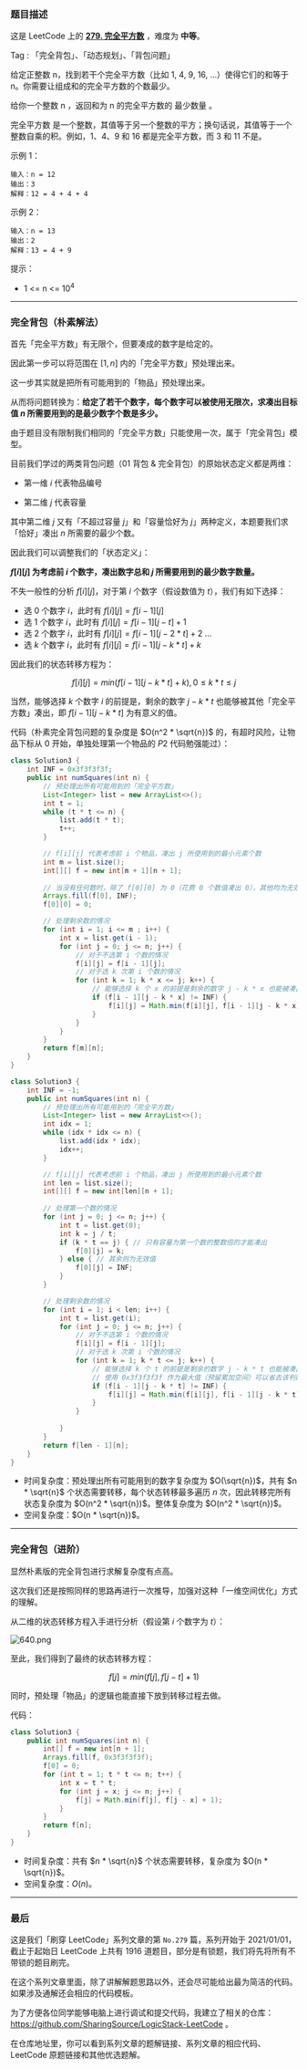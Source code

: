 ### 题目描述

这是 LeetCode 上的 **[279. 完全平方数](https://leetcode-cn.com/problems/perfect-squares/solution/gong-shui-san-xie-xiang-jie-wan-quan-bei-nqes/)** ，难度为 **中等**。

Tag : 「完全背包」、「动态规划」、「背包问题」

给定正整数 n，找到若干个完全平方数（比如 1, 4, 9, 16, ...）使得它们的和等于 n。你需要让组成和的完全平方数的个数最少。

给你一个整数 n ，返回和为 n 的完全平方数的 最少数量 。

完全平方数 是一个整数，其值等于另一个整数的平方；换句话说，其值等于一个整数自乘的积。例如，1、4、9 和 16 都是完全平方数，而 3 和 11 不是。


示例 1：
```
输入：n = 12
输出：3 
解释：12 = 4 + 4 + 4
```
示例 2：
```
输入：n = 13
输出：2
解释：13 = 4 + 9
```

提示：
* 1 <= n <= $10^4$

---

### 完全背包（朴素解法）

首先「完全平方数」有无限个，但要凑成的数字是给定的。

因此第一步可以将范围在 $[1, n]$ 内的「完全平方数」预处理出来。

这一步其实就是把所有可能用到的「物品」预处理出来。

从而将问题转换为：**给定了若干个数字，每个数字可以被使用无限次，求凑出目标值 $n$ 所需要用到的是最少数字个数是多少。**

由于题目没有限制我们相同的「完全平方数」只能使用一次，属于「完全背包」模型。

目前我们学过的两类背包问题（01 背包 & 完全背包）的原始状态定义都是两维：

* 第一维 $i$ 代表物品编号

* 第二维 $j$ 代表容量

其中第二维 $j$ 又有「不超过容量 $j$」和「容量恰好为 $j$」两种定义，本题要我们求「恰好」凑出 $n$ 所需要的最少个数。

因此我们可以调整我们的「状态定义」：

**$f[i][j]$ 为考虑前 $i$ 个数字，凑出数字总和 $j$ 所需要用到的最少数字数量。**

不失一般性的分析 $f[i][j]$，对于第 $i$ 个数字（假设数值为 $t$），我们有如下选择：

* 选 $0$ 个数字 $i$，此时有 $f[i][j] = f[i - 1][j]$
* 选 $1$ 个数字 $i$，此时有 $f[i][j] = f[i - 1][j - t] + 1$
* 选 $2$ 个数字 $i$，此时有 $f[i][j] = f[i - 1][j - 2 * t] + 2$
    ...
* 选 $k$ 个数字 $i$，此时有 $f[i][j] = f[i - 1][j - k * t] + k$

因此我们的状态转移方程为：

$$
f[i][j] = min(f[i-1][j-k*t]+k),0 \leqslant k * t \leqslant j
$$

当然，能够选择 $k$ 个数字 $i$ 的前提是，剩余的数字 $j - k * t$ 也能够被其他「完全平方数」凑出，即 $f[i - 1][j - k * t]$ 为有意义的值。

代码（朴素完全背包问题的复杂度是 $O(n^2 * \sqrt{n})$ 的，有超时风险，让物品下标从 $0$ 开始，单独处理第一个物品的 $P2$ 代码勉强能过）：
```Java []
class Solution3 {
    int INF = 0x3f3f3f3f;
    public int numSquares(int n) {
        // 预处理出所有可能用到的「完全平方数」
        List<Integer> list = new ArrayList<>();
        int t = 1;
        while (t * t <= n) {
            list.add(t * t);
            t++;
        }

        // f[i][j] 代表考虑前 i 个物品，凑出 j 所使用到的最小元素个数
        int m = list.size();
        int[][] f = new int[m + 1][n + 1]; 
        
        // 当没有任何数时，除了 f[0][0] 为 0（花费 0 个数值凑出 0），其他均为无效值
        Arrays.fill(f[0], INF);
        f[0][0] = 0; 

        // 处理剩余数的情况
        for (int i = 1; i <= m ; i++) {
            int x = list.get(i - 1);
            for (int j = 0; j <= n; j++) {
                // 对于不选第 i 个数的情况
                f[i][j] = f[i - 1][j];
                // 对于选 k 次第 i 个数的情况
                for (int k = 1; k * x <= j; k++) {
                    // 能够选择 k 个 x 的前提是剩余的数字 j - k * x 也能被凑出
                    if (f[i - 1][j - k * x] != INF) {
                        f[i][j] = Math.min(f[i][j], f[i - 1][j - k * x] + k);
                    }
                }
            }
        }
        return f[m][n];
    }
}
```
```Java []
class Solution3 {
    int INF = -1;
    public int numSquares(int n) {
        // 预处理出所有可能用到的「完全平方数」
        List<Integer> list = new ArrayList<>();
        int idx = 1;
        while (idx * idx <= n) {
            list.add(idx * idx);
            idx++;
        }

        // f[i][j] 代表考虑前 i 个物品，凑出 j 所使用到的最小元素个数
        int len = list.size();
        int[][] f = new int[len][n + 1]; 
        
        // 处理第一个数的情况
        for (int j = 0; j <= n; j++) {
            int t = list.get(0);
            int k = j / t;
            if (k * t == j) { // 只有容量为第一个数的整数倍的才能凑出
                f[0][j] = k; 
            } else { // 其余则为无效值
                f[0][j] = INF;
            }
        }

        // 处理剩余数的情况
        for (int i = 1; i < len; i++) {
            int t = list.get(i);
            for (int j = 0; j <= n; j++) {
                // 对于不选第 i 个数的情况
                f[i][j] = f[i - 1][j];
                // 对于选 k 次第 i 个数的情况
                for (int k = 1; k * t <= j; k++) {
                    // 能够选择 k 个 t 的前提是剩余的数字 j - k * t 也能被凑出
                    // 使用 0x3f3f3f3f 作为最大值（预留累加空间）可以省去该判断
                    if (f[i - 1][j - k * t] != INF) {
                        f[i][j] = Math.min(f[i][j], f[i - 1][j - k * t] + k);
                    }
                }
                
            }
        }
        return f[len - 1][n];
    }
}
```
* 时间复杂度：预处理出所有可能用到的数字复杂度为 $O(\sqrt{n})$，共有 $n * \sqrt{n}$ 个状态需要转移，每个状态转移最多遍历 $n$ 次，因此转移完所有状态复杂度为 $O(n^2 * \sqrt{n})$。整体复杂度为 $O(n^2 * \sqrt{n})$。
* 空间复杂度：$O(n * \sqrt{n})$。

***

### 完全背包（进阶）

显然朴素版的完全背包进行求解复杂度有点高。

这次我们还是按照同样的思路再进行一次推导，加强对这种「一维空间优化」方式的理解。

从二维的状态转移方程入手进行分析（假设第 $i$ 个数字为 $t$）：

![640.png](https://pic.leetcode-cn.com/1618579990-nKBWBw-640.png)

至此，我们得到了最终的状态转移方程：

$$
f[j] = min(f[j], f[j - t] + 1)
$$

同时，预处理「物品」的逻辑也能直接下放到转移过程去做。

代码：
```Java []
class Solution3 {
    public int numSquares(int n) {
        int[] f = new int[n + 1];
        Arrays.fill(f, 0x3f3f3f3f);
        f[0] = 0;
        for (int t = 1; t * t <= n; t++) {
            int x = t * t;
            for (int j = x; j <= n; j++) {
                f[j] = Math.min(f[j], f[j - x] + 1);
            }
        }
        return f[n];
    }
}
```
* 时间复杂度：共有 $n * \sqrt{n}$ 个状态需要转移，复杂度为 $O(n * \sqrt{n})$。
* 空间复杂度：$O(n)$。

---

### 最后

这是我们「刷穿 LeetCode」系列文章的第 `No.279` 篇，系列开始于 2021/01/01，截止于起始日 LeetCode 上共有 1916 道题目，部分是有锁题，我们将先将所有不带锁的题目刷完。

在这个系列文章里面，除了讲解解题思路以外，还会尽可能给出最为简洁的代码。如果涉及通解还会相应的代码模板。

为了方便各位同学能够电脑上进行调试和提交代码，我建立了相关的仓库：https://github.com/SharingSource/LogicStack-LeetCode 。

在仓库地址里，你可以看到系列文章的题解链接、系列文章的相应代码、LeetCode 原题链接和其他优选题解。

